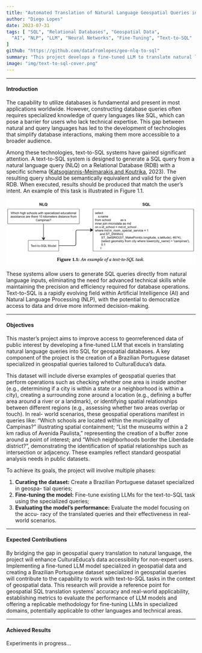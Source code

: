 ```yaml
---
title: "Automated Translation of Natural Language Geospatial Queries into SQL"
author: "Diego Lopes"
date: 2023-07-31
tags: [ "SQL", "Relational Databases", "Geospatial Data", 
  "AI", "NLP", "LLM", "Neural Networks", "Fine-Tuning", "Text-to-SQL"
]
github: "https://github.com/datafromlopes/geo-nlq-to-sql"
summary: "This project develops a fine-tuned LLM to translate natural language queries into geospatial SQL, addressing current text-to-SQL limitations."
image: "img/text-to-sql-cover.png"
---
```


---

#### Introduction
The capability to utilize databases is fundamental and present in most applications
worldwide. However, constructing database queries often requires specialized knowledge
of query languages like SQL, which can pose a barrier for users who lack technical expertise.
This gap between natural and query languages has led to the development of technologies
that simplify database interactions, making them more accessible to a broader audience.

Among these technologies, text-to-SQL systems have gained significant attention. A
text-to-SQL system is designed to generate a SQL query from a natural language query
(NLQ) on a Relational Database (RDB) with a specific schema ([Katsogiannis-Meimarakis
and Koutrika](https://link.springer.com/article/10.1007/s00778-022-00776-8), 2023). The resulting query should be semantically equivalent and valid for
the given RDB. When executed, results should be produced that match the user’s intent.
An example of this task is illustrated in Figure 1.1.

![text-to-sql-schema.png](img/text-to-sql-schema.png)

These systems allow users to generate SQL queries directly from natural language
inputs, eliminating the need for advanced technical skills while maintaining the precision and efficiency required for database operations. Text-to-SQL is a rapidly evolving
field within Artificial Intelligence (AI) and Natural Language Processing (NLP), with the
potential to democratize access to data and drive more informed decision-making.

---
#### Objectives

This master’s project aims to improve access to georreferenced data of public interest
by developing a fine-tuned LLM that excels in translating natural language queries into
SQL for geospatial databases. A key component of the project is the creation of a Brazilian
Portuguese dataset specialized in geospatial queries tailored to CulturaEduca’s data.

This dataset will include diverse examples of geospatial queries that perform operations
such as checking whether one area is inside another (e.g., determining if a city is within a
state or a neighborhood is within a city), creating a surrounding zone around a location (e.g.,
defining a buffer area around a river or a landmark), or identifying spatial relationships
between different regions (e.g., assessing whether two areas overlap or touch). In real-
world scenarios, these geospatial operations manifest in queries like: “Which schools are located within the municipality of Campinas?” illustrating spatial containment; “List the
museums within a 2 km radius of Avenida Paulista,” representing the creation of a buffer
zone around a point of interest; and “Which neighborhoods border the Liberdade district?”,
demonstrating the identification of spatial relationships such as intersection or adjacency.
These examples reflect standard geospatial analysis needs in public datasets.

To achieve its goals, the project will involve multiple phases:

1. **Curating the dataset:** Create a Brazilian Portuguese dataset specialized in geospa-
tial queries;
2. **Fine-tuning the model:** Fine-tune existing LLMs for the text-to-SQL task using
the specialized queries;
3. **Evaluating the model’s performance:** Evaluate the model focusing on the accu-
racy of the translated queries and their effectiveness in real-world scenarios.

---
#### Expected Contributions

By bridging the gap in geospatial query translation to natural language, the project will
enhance CulturaEduca’s data accessibility for non-expert users. Implementing a fine-tuned
LLM model specialized in geospatial data and creating a Brazilian Portuguese dataset
specialized in geospatial queries will contribute to the capability to work with text-to-SQL
tasks in the context of geospatial data. This research will provide a reference point for
geospatial SQL translation systems’ accuracy and real-world applicability, establishing
metrics to evaluate the performance of LLM models and offering a replicable methodology
for fine-tuning LLMs in specialized domains, potentially applicable to other languages
and technical areas.

---
#### Achieved Results

Experiments in progress...